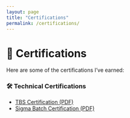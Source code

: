 ```yaml
---
layout: page
title: "Certifications"
permalink: /certifications/
---
```


# 📜 Certifications

Here are some of the certifications I’ve earned:

### 🛠️ Technical Certifications
- [TBS Certification (PDF)](/files/harshith-tbs-cert.pdf)
- [Sigma Batch Certification (PDF)](/files/certificate-sigma-batch-development-66b4d31180c9fe2a87035972.pdf)

<!-- ### 📊 Development & Skills
- [Frontend Bootcamp Certificate](/files/frontend-bootcamp.pdf)
- [Backend Mastery Certificate](/files/backend-mastery.pdf)

### 🤖 Machine Learning & AI
- [Intro to Machine Learning – Coursera](/files/ml-intro.pdf)
- [Deep Learning Specialization](/files/deep-learning-specialization.pdf) -->
